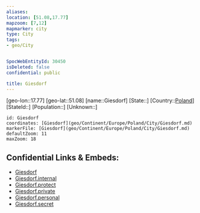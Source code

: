 ```yaml
---
aliases: 
location: [51.08,17.77]
mapzoom: [7,12] 
mapmarker: city 
type: City
tags:
- geo/City


SpocWebEntityId: 30450
isDeleted: false
confidential: public

title: Giesdorf
---
```

[geo-lon::17.77]
[geo-lat::51.08]
[name::Giesdorf]
[State::]
[Country::[Poland](geo/Continent/Europe/Poland.md)]
[StateId::]
[Population::]
[Unknown::]


```leaflet
id: Giesdorf
coordinates: [Giesdorf](geo/Continent/Europe/Poland/City/Giesdorf.md)
markerFile: [Giesdorf](geo/Continent/Europe/Poland/City/Giesdorf.md)
defaultZoom: 11 
maxZoom: 18
```


## Confidential Links & Embeds: 
- [Giesdorf](../../../../../../_public/geo/Continent/Europe/Poland/City/Giesdorf.md) 
- [Giesdorf.internal](../../../../../../_internal/geo/Continent/Europe/Poland/City/Giesdorf.internal.md) 
- [Giesdorf.protect](../../../../../../_protect/geo/Continent/Europe/Poland/City/Giesdorf.protect.md) 
- [Giesdorf.private](../../../../../../_private/geo/Continent/Europe/Poland/City/Giesdorf.private.md) 
- [Giesdorf.personal](../../../../../../_personal/geo/Continent/Europe/Poland/City/Giesdorf.personal.md) 
- [Giesdorf.secret](../../../../../../_secret/geo/Continent/Europe/Poland/City/Giesdorf.secret.md) 
